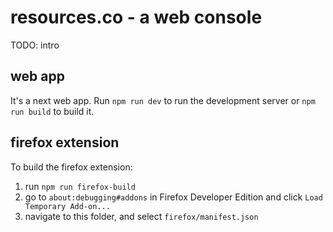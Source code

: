 # resources.co - a web console

TODO: intro

## web app

It's a next web app. Run `npm run dev` to run the development server or
`npm run build` to build it.

## firefox extension

To build the firefox extension:

1. run `npm run firefox-build`
2. go to `about:debugging#addons` in Firefox Developer Edition and click
  `Load Temporary Add-on...`
3. navigate to this folder, and select `firefox/manifest.json`